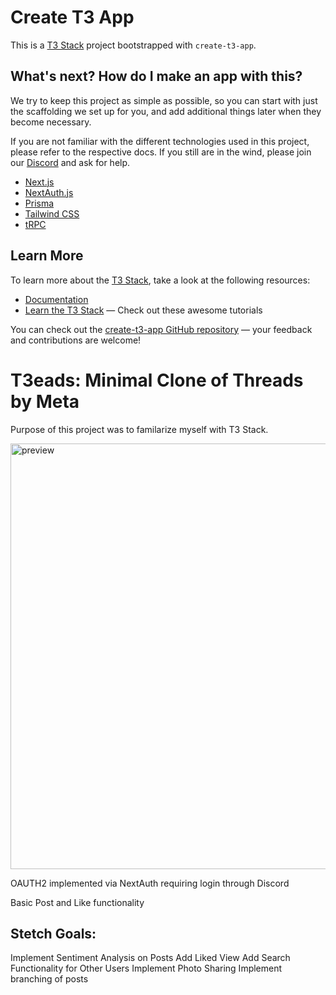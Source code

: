 # Create T3 App

This is a [T3 Stack](https://create.t3.gg/) project bootstrapped with `create-t3-app`.

## What's next? How do I make an app with this?

We try to keep this project as simple as possible, so you can start with just the scaffolding we set up for you, and add additional things later when they become necessary.

If you are not familiar with the different technologies used in this project, please refer to the respective docs. If you still are in the wind, please join our [Discord](https://t3.gg/discord) and ask for help.

- [Next.js](https://nextjs.org)
- [NextAuth.js](https://next-auth.js.org)
- [Prisma](https://prisma.io)
- [Tailwind CSS](https://tailwindcss.com)
- [tRPC](https://trpc.io)

## Learn More

To learn more about the [T3 Stack](https://create.t3.gg/), take a look at the following resources:

- [Documentation](https://create.t3.gg/)
- [Learn the T3 Stack](https://create.t3.gg/en/faq#what-learning-resources-are-currently-available) — Check out these awesome tutorials

You can check out the [create-t3-app GitHub repository](https://github.com/t3-oss/create-t3-app) — your feedback and contributions are welcome!

# T3eads: Minimal Clone of Threads by Meta
Purpose of this project was to familarize myself with T3 Stack. 

<img width="681" alt="preview" src="https://github.com/cameronslee23/t3eads/assets/29127398/682d3682-f6bc-4e7d-aa7f-497bd065bfcd">


OAUTH2 implemented via NextAuth requiring login through Discord

Basic Post and Like functionality

## Stetch Goals:
Implement Sentiment Analysis on Posts
Add Liked View
Add Search Functionality for Other Users
Implement Photo Sharing
Implement branching of posts 


